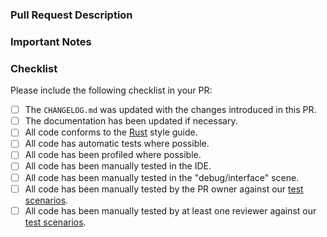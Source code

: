### Pull Request Description
<!--
- Please describe the nature of your PR here, as well as the motivation for it.
- If it fixes an open issue, please mention that issue number here.
-->

### Important Notes
<!--
- Mention important elements of the design.
- Mention any notable changes to APIs.
-->

### Checklist
Please include the following checklist in your PR:

- [ ] The `CHANGELOG.md` was updated with the changes introduced in this PR.
- [ ] The documentation has been updated if necessary.
- [ ] All code conforms to the [Rust](https://github.com/enso-org/enso/blob/main/docs/style-guide/rust.md) style guide.
- [ ] All code has automatic tests where possible.
- [ ] All code has been profiled where possible.
- [ ] All code has been manually tested in the IDE.
- [ ] All code has been manually tested in the "debug/interface" scene.
- [ ] All code has been manually tested by the PR owner against our [test scenarios](https://docs.google.com/spreadsheets/d/1RatJDM_f9_3bvYhl3Bpq2d8SyKgtVdrV1RkGxPU17c8/edit?ts=5faa7049#gid=0).
- [ ] All code has been manually tested by at least one reviewer against our [test scenarios](https://docs.google.com/spreadsheets/d/1RatJDM_f9_3bvYhl3Bpq2d8SyKgtVdrV1RkGxPU17c8/edit?ts=5faa7049#gid=0).
